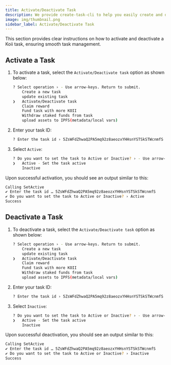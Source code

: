 ```yaml
---
title: Activate/Deactivate Task
description: We provide create-task-cli to help you easily create and deploy your task.
image: img/thumbnail.png
sidebar_label: Activate/Deactivate Task
---
```


This section provides clear instructions on how to activate and deactivate a Koii task, ensuring smooth task management.

## Activate a Task

1. To activate a task, select the `Activate/Deactivate task` option as shown below:

    ```bash
    ? Select operation › - Use arrow-keys. Return to submit.
        Create a new task
        update existing task
    ❯   Activate/Deactivate task
        Claim reward
        Fund task with more KOII
        Withdraw staked funds from task
        upload assets to IPFS(metadata/local vars)
    ```

2. Enter your task ID:

    ```bash
    ? Enter the task id › 5ZsWFdZhwaQ2PA5mq92z8aeozxYHHsnYSTSkSTWcnmfS
    ```

3. Select `Active`:

    ```bash
    ? Do you want to set the task to Active or Inactive? › - Use arrow-keys. Return to submit.
    ❯   Active - Set the task active
        Inactive
    ```

Upon successful activation, you should see an output similar to this:
```bash
Calling SetActive
✔ Enter the task id … 5ZsWFdZhwaQ2PA5mq92z8aeozxYHHsnYSTSkSTWcnmfS
✔ Do you want to set the task to Active or Inactive? › Active
Success
```

##  Deactivate a Task

1. To deactivate a task, select the `Activate/Deactivate task` option as shown below:

    ```bash
    ? Select operation › - Use arrow-keys. Return to submit.
        Create a new task
        update existing task
    ❯   Activate/Deactivate task
        Claim reward
        Fund task with more KOII
        Withdraw staked funds from task
        upload assets to IPFS(metadata/local vars)
    ```

2. Enter your task ID:

    ```bash
    ? Enter the task id › 5ZsWFdZhwaQ2PA5mq92z8aeozxYHHsnYSTSkSTWcnmfS
    ```

3. Select `Inactive`:

    ```bash
    ? Do you want to set the task to Active or Inactive? › - Use arrow-keys. Return to submit.
    ❯   Active - Set the task active
        Inactive
    ```

Upon successful deactivation, you should see an output similar to this:
```bash
Calling SetActive
✔ Enter the task id … 5ZsWFdZhwaQ2PA5mq92z8aeozxYHHsnYSTSkSTWcnmfS
✔ Do you want to set the task to Active or Inactive? › Inactive
Success
```
